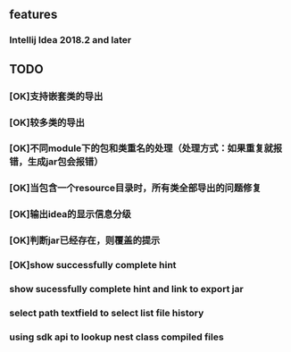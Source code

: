 ## features
### Intellij Idea 2018.2 and later
## TODO 
### [OK]支持嵌套类的导出
### [OK]较多类的导出
### [OK]不同module下的包和类重名的处理（处理方式：如果重复就报错，生成jar包会报错）
### [OK]当包含一个resource目录时，所有类全部导出的问题修复
### [OK]输出idea的显示信息分级
### [OK]判断jar已经存在，则覆盖的提示
### [OK]show successfully complete hint
### show sucessfully complete hint and link to export jar
### select path textfield to select list file history
### using sdk api to lookup nest class compiled files